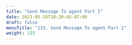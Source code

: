 ```yaml
---
title: "Send Message To agent Part 1"
date: 2023-05-26T10:20:45-07:00
draft: false
menuTitle: "133. Send Message To agent Part 1"
weight: 133
---
```


